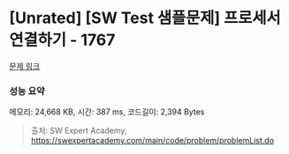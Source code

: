 # [Unrated] [SW Test 샘플문제] 프로세서 연결하기 - 1767 

[문제 링크](https://swexpertacademy.com/main/code/problem/problemDetail.do?contestProbId=AV4suNtaXFEDFAUf) 

### 성능 요약

메모리: 24,668 KB, 시간: 387 ms, 코드길이: 2,394 Bytes



> 출처: SW Expert Academy, https://swexpertacademy.com/main/code/problem/problemList.do